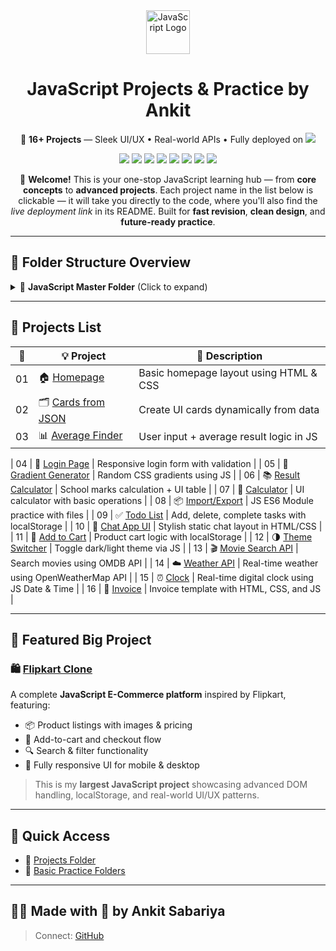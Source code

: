 

<div align="center">

<img src="https://techstack-generator.vercel.app/js-icon.svg" alt="JavaScript Logo" width="70" height="70" />

<h1>JavaScript Projects & Practice by Ankit</h1>

<p>
  🚀 <strong>16+ Projects</strong> — Sleek UI/UX • Real-world APIs • Fully deployed on  
 <img src="https://img.shields.io/badge/Live%20on-Vercel-000000?logo=vercel&logoColor=white"/>
</p>

<p>
  <img src="https://img.shields.io/badge/JavaScript-F7DF1E?logo=javascript&logoColor=black"/>
  <img src="https://img.shields.io/badge/HTML5-E34F26?logo=html5&logoColor=white"/>
  <img src="https://img.shields.io/badge/CSS3-1572B6?logo=css3&logoColor=white"/>
  <img src="https://img.shields.io/badge/jQuery-0769AD?logo=jquery&logoColor=white"/>
  <img src="https://img.shields.io/badge/Fetch%20API-005571?logo=javascript&logoColor=white"/>
  <img src="https://img.shields.io/badge/JSON-000000?logo=json&logoColor=white"/>
  <img src="https://img.shields.io/badge/LocalStorage-FFA500?logo=googlechrome&logoColor=black"/>
  <img src="https://img.shields.io/badge/OOP-2C3E50?logo=codeforces&logoColor=white"/>
</p>

</div>
<p align="center">
  👋 <strong>Welcome!</strong> This is your one-stop JavaScript learning hub — from <strong>core concepts</strong> to <strong>advanced projects</strong>.  
  Each project name in the list below is clickable — it will take you directly to the code, where you'll also find the <em>live deployment link</em> in its README.  
  Built for <strong>fast revision</strong>, <strong>clean design</strong>, and <strong>future-ready practice</strong>.
</p>



---

## 📁 Folder Structure Overview

<details>
<summary>🧩 <strong>JavaScript Master Folder</strong> (Click to expand)</summary>

| #    | 📂 **Folder Name**                                   | 📄 **Description**                             |
| ---- | ---------------------------------------------------- | ---------------------------------------------- |
| 000  | [About Introduction](000%20About%20Introduction)     | Repo intro, usage guide, purpose               |
| 00   | [Basic Task](00%20Basic%20Task)                      | `console.log` basics, test syntax              |
| 01   | [Operators](01%20Operators)                          | Arithmetic, logical, comparison                |
| 02   | [Variable & Datatype](02%20Variable%20&%20Datatype)  | `let`, `const`, `var`, `typeof` usage          |
| 03   | [For Loop](03%20For%20Loop)                          | `for` loop, break, continue                    |
| 04   | [Function](04%20Function)                            | Declared & expression functions, `return`      |
| 05   | [Recursion](05%20Recursion)                          | Factorial, nested recursion, dry run           |
| 06   | [If-Else](06%20if-else)                              | Basic conditions, nested, ternary              |
| 07   | [Array Methods](07%20ArrayMethods)                   | `map`, `filter`, `reduce`, `push/pop`          |
| 08   | [Slider](08%20Slider)                                | Manual slider/carousel logic                   |
| 09   | [Error-Handle](09%20Error-Handle)                    | `try/catch/finally`, custom error              |
| 10   | [JQuery Validation](10%20JQuary%20Validation)        | Basic form validation with jQuery              |
| 11   | [Local Storage](11%20Local%20Storage)                | `setItem`, `getItem`, `removeItem`             |
| 12   | [API Basics](12%20Api)                               | `fetch` API, dummy JSONPlaceholder             |
| 13   | [Timing Functions](13%20Set%20Interval)              | `setInterval` & `setTimeout` usage             |
| 14   | [Data Attributes](14%20data-attributes)              | `data-*` attributes, dynamic dataset           |
| 15   | [CSS Loader](15%20Css%20Loder)                       | Skeleton UI, spinner, best practice            |
| 16   | [Promise](16%20Promise)                              | `new Promise()`, `.then()`, `.catch()` basics  |
| 17   | [Async-Await](17%20async-await)                      | Modern `async/await` usage, error handling     |
| 18   | [OOP](18%20OOP)                                      | Object Oriented Programming concepts (`constructor`, `inheritance`,`Encapsultattion`, `polymorphism`) |
| 19   | [Built in FS](Built%20in%20FS)                       | Practice with built-in JavaScript functions    |
| 20   | [PDF](PDF)                                           | Collection of PDF notes and documentation — Beginner Level JavaScript Questions, Global Functions (Number, String, Array, Math, Date, JSON, Console), jQuery Methods, DOM Events, and Multiple Inheritance |

</details>


---

## 📂 Projects List
| 🔢  | 💡 Project                                                       | 📄 Description                                |
| --- | ---------------------------------------------------------------- | --------------------------------------------- |
| 01  | 🏠 [Homepage](Projects/1%20homepage)                             | Basic homepage layout using HTML & CSS        |
| 02  | 🗂️ [Cards from JSON](Projects/2%20Card%20using%20JASON%20Format) | Create UI cards dynamically from data         |
| 03  | 📊 [Average Finder](Projects/3%20Average%20Finder) | User input + average result logic in JS |

| 04  | 🔐 [Login Page](Projects/4%20Login%20page)                       | Responsive login form with validation         |
| 05  | 🌈 [Gradient Generator](Projects/5%20Gradient%20Generator)       | Random CSS gradients using JS                 |
| 06  | 📚 [Result Calculator](Projects/6%20School%20Marks%20Result)     | School marks calculation + UI table           |
| 07  | 🧮 [Calculator](Projects/7%20Calculator)                         | UI calculator with basic operations           |
| 08  | 📦 [Import/Export](Projects/8%20import-export)                   | JS ES6 Module practice with files             |
| 09  | ✅ [Todo List](Projects/9%20Todo-List)                           | Add, delete, complete tasks with localStorage |
| 10  | 💬 [Chat App UI](Projects/10%20Chet-App)                         | Stylish static chat layout in HTML/CSS        |
| 11  | 🛒 [Add to Cart](Projects/11%20Add%20To%20Cart)                  | Product cart logic with localStorage          |
| 12  | 🌗 [Theme Switcher](Projects/12%20Change%20theme)        | Toggle dark/light theme via JS                |
| 13  | 🎬 [Movie Search API](Projects/13%20Movie%20Search%20API)        | Search movies using OMDB API                  |
| 14  | ☁️ [Weather API](Projects/14%20Wether%20API)                     | Real-time weather using OpenWeatherMap API    |
| 15  | ⏰ [Clock](Projects/15%20Clock)                                  | Real-time digital clock using JS Date & Time  |
| 16  | 🧾  [Invoice](Projects/16%20invoice)                                       | Invoice template with HTML, CSS, and JS       |



---


## 🚀 Featured Big Project

### 🛍️ [Flipkart Clone](https://github.com/AnkitSabariya/Flipcart_Clone)  

A complete **JavaScript E-Commerce platform** inspired by Flipkart, featuring:  
- 📦 Product listings with images & pricing  
- 🛒 Add-to-cart and checkout flow  
- 🔍 Search & filter functionality  
- 📱 Fully responsive UI for mobile & desktop  

> This is my **largest JavaScript project** showcasing advanced DOM handling, localStorage, and real-world UI/UX patterns.

---


## 🔗 Quick Access

- 📁 [Projects Folder](./Projects)
- 📁 [Basic Practice Folders](./)

---

## 👨‍💻 Made with 💙 by Ankit Sabariya

> Connect: [GitHub](https://github.com/AnkitSabariya)
